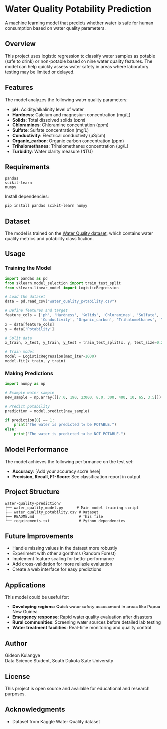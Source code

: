 # Water Quality Potability Prediction

A machine learning model that predicts whether water is safe for human consumption based on water quality parameters.

## Overview

This project uses logistic regression to classify water samples as potable (safe to drink) or non-potable based on nine water quality features. The model can help quickly assess water safety in areas where laboratory testing may be limited or delayed.

## Features

The model analyzes the following water quality parameters:

- **pH**: Acidity/alkalinity level of water
- **Hardness**: Calcium and magnesium concentration (mg/L)
- **Solids**: Total dissolved solids (ppm)
- **Chloramines**: Chloramine concentration (ppm)
- **Sulfate**: Sulfate concentration (mg/L)
- **Conductivity**: Electrical conductivity (μS/cm)
- **Organic_carbon**: Organic carbon concentration (ppm)
- **Trihalomethanes**: Trihalomethanes concentration (μg/L)
- **Turbidity**: Water clarity measure (NTU)

## Requirements

```
pandas
scikit-learn
numpy
```

Install dependencies:
```bash
pip install pandas scikit-learn numpy
```

## Dataset

The model is trained on the [Water Quality dataset](https://www.kaggle.com/datasets/adityakadiwal/water-potability), which contains water quality metrics and potability classification.

## Usage

### Training the Model

```python
import pandas as pd 
from sklearn.model_selection import train_test_split
from sklearn.linear_model import LogisticRegression

# Load the dataset
data = pd.read_csv("water_quality_potability.csv")

# Define features and target
feature_cols = ['ph', 'Hardness', 'Solids', 'Chloramines', 'Sulfate', 
                'Conductivity', 'Organic_carbon', 'Trihalomethanes', 'Turbidity']
x = data[feature_cols]
y = data['Potability']

# Split data
x_train, x_test, y_train, y_test = train_test_split(x, y, test_size=0.2, random_state=42)

# Train model
model = LogisticRegression(max_iter=1000)
model.fit(x_train, y_train)
```

### Making Predictions

```python
import numpy as np

# Example water sample
new_sample = np.array([[7.0, 190, 22000, 8.0, 300, 400, 10, 65, 3.5]])

# Predict potability
prediction = model.predict(new_sample)

if prediction[0] == 1:
    print("The water is predicted to be POTABLE.")
else:
    print("The water is predicted to be NOT POTABLE.")
```

## Model Performance

The model achieves the following performance on the test set:

- **Accuracy**: [Add your accuracy score here]
- **Precision, Recall, F1-Score**: See classification report in output

## Project Structure

```
water-quality-prediction/
├── water_quality_model.py      # Main model training script
├── water_quality_potability.csv # Dataset
├── README.md                    # This file
└── requirements.txt             # Python dependencies
```

## Future Improvements

- Handle missing values in the dataset more robustly
- Experiment with other algorithms (Random Forest)
- Implement feature scaling for better performance
- Add cross-validation for more reliable evaluation
- Create a web interface for easy predictions

## Applications

This model could be useful for:

- **Developing regions**: Quick water safety assessment in areas like Papua New Guinea
- **Emergency response**: Rapid water quality evaluation after disasters
- **Rural communities**: Screening water sources before detailed lab testing
- **Water treatment facilities**: Real-time monitoring and quality control

## Author

Gideon Kulangye  
Data Science Student, South Dakota State University

## License

This project is open source and available for educational and research purposes.

## Acknowledgments

- Dataset from Kaggle Water Quality dataset
